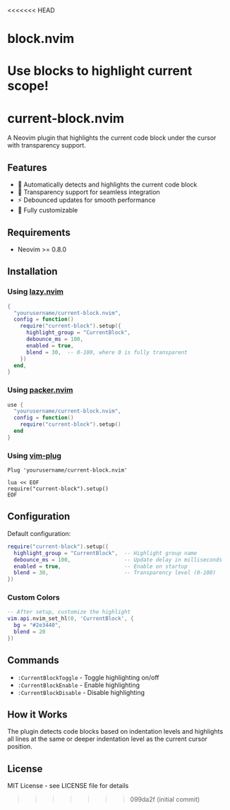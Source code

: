 <<<<<<< HEAD
# block.nvim
Use blocks to highlight current scope! 
=======
# current-block.nvim

A Neovim plugin that highlights the current code block under the cursor with transparency support.

## Features

- 🎯 Automatically detects and highlights the current code block
- 🎨 Transparency support for seamless integration
- ⚡ Debounced updates for smooth performance
- 🔧 Fully customizable

## Requirements

- Neovim >= 0.8.0

## Installation

### Using [lazy.nvim](https://github.com/folke/lazy.nvim)
```lua
{
  "yourusername/current-block.nvim",
  config = function()
    require("current-block").setup({
      highlight_group = "CurrentBlock",
      debounce_ms = 100,
      enabled = true,
      blend = 30,  -- 0-100, where 0 is fully transparent
    })
  end,
}
```

### Using [packer.nvim](https://github.com/wbthomason/packer.nvim)
```lua
use {
  "yourusername/current-block.nvim",
  config = function()
    require("current-block").setup()
  end
}
```

### Using [vim-plug](https://github.com/junegunn/vim-plug)
```vim
Plug 'yourusername/current-block.nvim'

lua << EOF
require("current-block").setup()
EOF
```

## Configuration

Default configuration:
```lua
require("current-block").setup({
  highlight_group = "CurrentBlock",  -- Highlight group name
  debounce_ms = 100,                 -- Update delay in milliseconds
  enabled = true,                    -- Enable on startup
  blend = 30,                        -- Transparency level (0-100)
})
```

### Custom Colors
```lua
-- After setup, customize the highlight
vim.api.nvim_set_hl(0, 'CurrentBlock', { 
  bg = "#2e3440", 
  blend = 20 
})
```

## Commands

- `:CurrentBlockToggle` - Toggle highlighting on/off
- `:CurrentBlockEnable` - Enable highlighting
- `:CurrentBlockDisable` - Disable highlighting

## How it Works

The plugin detects code blocks based on indentation levels and highlights all lines at the same or deeper indentation level as the current cursor position.

## License

MIT License - see LICENSE file for details
>>>>>>> 099da2f (initial commit)
